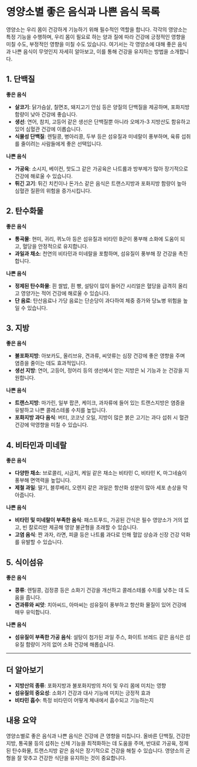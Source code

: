 # 영양소별 좋은 음식과 나쁜 음식 목록

영양소는 우리 몸이 건강하게 기능하기 위해 필수적인 역할을 합니다. 각각의 영양소는 특정 기능을 수행하며, 우리 몸이 필요로 하는 양과 질에 따라 건강에 긍정적인 영향을 미칠 수도, 부정적인 영향을 미칠 수도 있습니다. 여기서는 각 영양소에 대해 좋은 음식과 나쁜 음식이 무엇인지 자세히 알아보고, 이를 통해 건강을 유지하는 방법을 소개합니다.

## 1. 단백질

**좋은 음식**
- **살코기**: 닭가슴살, 칠면조, 돼지고기 안심 등은 양질의 단백질을 제공하며, 포화지방 함량이 낮아 건강에 좋습니다.
- **생선**: 연어, 참치, 고등어 같은 생선은 단백질뿐 아니라 오메가-3 지방산도 함유하고 있어 심혈관 건강에 이롭습니다.
- **식물성 단백질**: 렌틸콩, 병아리콩, 두부 등은 섬유질과 미네랄이 풍부하며, 육류 섭취를 줄이려는 사람들에게 좋은 선택입니다.

**나쁜 음식**
- **가공육**: 소시지, 베이컨, 핫도그 같은 가공육은 나트륨과 방부제가 많아 장기적으로 건강에 해로울 수 있습니다.
- **튀긴 고기**: 튀긴 치킨이나 돈가스 같은 음식은 트랜스지방과 포화지방 함량이 높아 심혈관 질환의 위험을 증가시킵니다.

## 2. 탄수화물

**좋은 음식**
- **통곡물**: 현미, 귀리, 퀴노아 등은 섬유질과 비타민 B군이 풍부해 소화에 도움이 되고, 혈당을 안정적으로 유지합니다.
- **과일과 채소**: 천연의 비타민과 미네랄을 포함하며, 섬유질이 풍부해 장 건강을 촉진합니다.

**나쁜 음식**
- **정제된 탄수화물**: 흰 쌀밥, 흰 빵, 설탕이 많이 들어간 시리얼은 혈당을 급격히 올리고 영양가는 적어 건강에 해로울 수 있습니다.
- **단 음료**: 탄산음료나 가당 음료는 단순당이 과다하여 체중 증가와 당뇨병 위험을 높일 수 있습니다.

## 3. 지방

**좋은 음식**
- **불포화지방**: 아보카도, 올리브유, 견과류, 씨앗류는 심장 건강에 좋은 영향을 주며 염증을 줄이는 데도 효과적입니다.
- **생선 지방**: 연어, 고등어, 정어리 등의 생선에서 얻는 지방은 뇌 기능과 눈 건강을 지원합니다.

**나쁜 음식**
- **트랜스지방**: 마가린, 일부 팝콘, 케이크, 과자류에 들어 있는 트랜스지방은 염증을 유발하고 나쁜 콜레스테롤 수치를 높입니다.
- **포화지방 과다 음식**: 버터, 코코넛 오일, 지방이 많은 붉은 고기는 과다 섭취 시 혈관 건강에 악영향을 미칠 수 있습니다.

## 4. 비타민과 미네랄

**좋은 음식**
- **다양한 채소**: 브로콜리, 시금치, 케일 같은 채소는 비타민 C, 비타민 K, 마그네슘이 풍부해 면역력을 높입니다.
- **제철 과일**: 딸기, 블루베리, 오렌지 같은 과일은 항산화 성분이 많아 세포 손상을 막아줍니다.

**나쁜 음식**
- **비타민 및 미네랄이 부족한 음식**: 패스트푸드, 가공된 간식은 필수 영양소가 거의 없고, 빈 칼로리만 제공해 영양 불균형을 초래할 수 있습니다.
- **고염 음식**: 짠 과자, 라면, 피클 등은 나트륨 과다로 인해 혈압 상승과 신장 건강 악화를 유발할 수 있습니다.

## 5. 식이섬유

**좋은 음식**
- **콩류**: 렌틸콩, 검정콩 등은 소화기 건강을 개선하고 콜레스테롤 수치를 낮추는 데 도움을 줍니다.
- **견과류와 씨앗**: 치아씨드, 아마씨는 섬유질이 풍부하고 항산화 물질이 있어 건강에 매우 유익합니다.

**나쁜 음식**
- **섬유질이 부족한 가공 음식**: 설탕이 첨가된 과일 주스, 화이트 브레드 같은 음식은 섬유질 함량이 거의 없어 소화 건강에 해롭습니다.

---

## 더 알아보기

- **지방산의 종류**: 포화지방과 불포화지방의 차이 및 우리 몸에 미치는 영향
- **섬유질의 중요성**: 소화기 건강과 대사 기능에 미치는 긍정적 효과
- **비타민 흡수**: 특정 비타민이 어떻게 체내에서 흡수되고 기능하는지

## 내용 요약

영양소별로 좋은 음식과 나쁜 음식은 건강에 큰 영향을 미칩니다. 올바른 단백질, 건강한 지방, 통곡물 등의 섭취는 신체 기능을 최적화하는 데 도움을 주며, 반대로 가공육, 정제된 탄수화물, 트랜스지방 같은 음식은 장기적으로 건강을 해칠 수 있습니다. 영양소의 균형을 잘 맞추고 건강한 식단을 유지하는 것이 중요합니다.